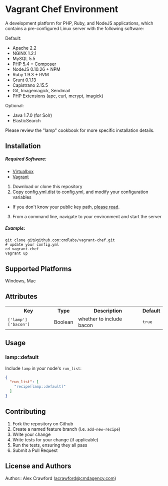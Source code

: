 # Vagrant Chef Environment

A development platform for PHP, Ruby, and NodeJS applications, which contains a pre-configured Linux server with the following software: 

Default:

- Apache 2.2
- NGINX 1.2.1
- MySQL 5.5
- PHP 5.4 + Composer
- NodeJS 0.10.26 + NPM
- Ruby 1.9.3 + RVM
- Grunt 0.1.13
- Capistrano 2.15.5
- Git, Imagemagick, Sendmail
- PHP Extensions (apc, curl, mcrypt, imagick)

Optional:

- Java 1.7.0 (for Solr)
- ElasticSearch

Please review the "lamp" cookbook for more specific installation details.

## Installation

##### Required Software:

- [Virtualbox](https://www.virtualbox.org/)
- [Vagrant](http://www.vagrantup.com/)

1. Download or clone this repository
2. Copy config.yml.dist to config.yml, and modify your configuration variables
  - If you don't know your public key path, [please read](https://help.github.com/articles/generating-ssh-keys).
3. From a command line, navigate to your environment and start the server

##### Example:

```
git clone git@github.com:cmdlabs/vagrant-chef.git
# update your config.yml
cd vagrant-chef
vagrant up
```

## Supported Platforms

Windows, Mac

## Attributes

<table>
  <tr>
    <th>Key</th>
    <th>Type</th>
    <th>Description</th>
    <th>Default</th>
  </tr>
  <tr>
    <td><tt>['lamp']['bacon']</tt></td>
    <td>Boolean</td>
    <td>whether to include bacon</td>
    <td><tt>true</tt></td>
  </tr>
</table>

## Usage

### lamp::default

Include `lamp` in your node's `run_list`:

```json
{
  "run_list": [
    "recipe[lamp::default]"
  ]
}
```

## Contributing

1. Fork the repository on Github
2. Create a named feature branch (i.e. `add-new-recipe`)
3. Write your change
4. Write tests for your change (if applicable)
5. Run the tests, ensuring they all pass
6. Submit a Pull Request

## License and Authors

Author:: Alex Crawford (acrawford@cmdagency.com)
